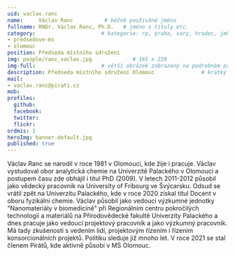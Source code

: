 ```yaml
---
uid: vaclav.ranc
name:     Václav Ranc          # běžně používáné jméno
fullname: RNDr. Václav Ranc, Ph.D.   # jméno s tituly etc.
category:                     # kategorie: rp, praha, vary, hradec, jmk, senat
- predsedove-ms
- olomouc
position: Předseda místního sdružení
img: people/ranc_vaclav.jpg             # 165 x 220
img-full:                     # větší obrázek zobrazený na podrobném profilu
description: Předseda místního sdružení Olomouc               # kratký popis, max 160 znaků
mail:
- vaclav.ranc@pirati.cz
mob:         
profiles:
  github:
  facebook:       
  twitter:        
  flickr:    
ordmis: 1 
heroImg: banner-default.jpg
published: true
---
```

Václav Ranc se narodil v roce 1981 v Olomouci, kde žije i pracuje. Václav vystudoval obor analytická chemie na Univerzitě Palackého v Olomouci a postupem času zde obhájil i titul PhD (2009). V letech 2011-2012 působil jako vědecký pracovník na University of Fribourg ve Švýcarsku. Odsud se vrátil zpět na Univerzitu Palackého, kde v roce 2020 získal titul Docent v oboru fyzikální chemie. 
Václav působil jako vedoucí výzkumné jednotky "Nanomateriály v biomedicíně" při Regionálním centru pokročilých technologií a materiálů na Přírodovědecké fakultě Univerzity Palackého a dnes pracuje jako vedoucí projektový pracovník a jako výzkumný pracovník. Má tady zkušenosti s vedením lidí, projektovým řízením i řízením konsorcionálních projektů.
Politiku sleduje již mnoho let. V roce 2021 se stal členem Pirátů, kde aktivně působí v MS Olomouc.
